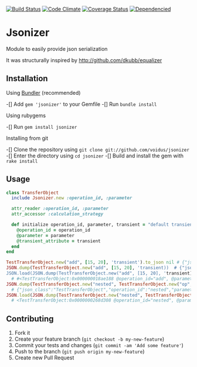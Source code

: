 [![Build Status](https://secure.travis-ci.org/voidus/jsonizer.png?branch=master)][travis]
[![Code Climate](https://codeclimate.com/github/voidus/jsonizer.png)][codeclimate]
[![Coverage Status](https://coveralls.io/repos/voidus/jsonizer/badge.png?branch=master)][coveralls]
[![Dependencied](https://gemnasium.com/voidus/jsonizer.png)][dependencies]

[travis]: https://travis-ci.org/voidus/jsonizer
[codeclimate]: https://codeclimate.com/github/voidus/jsonizer
[coveralls]: https://coveralls.io/r/voidus/jsonizer
[dependencies]: https://gemnasium.com/voidus/jsonizer

# Jsonizer

Module to easily provide json serialization

It was structurally inspired by http://github.com/dkubb/equalizer

## Installation

Using [Bundler](http://gembundler.com) (recommended)

  -[] Add `gem 'jsonizer'` to your Gemfile
  -[] Run `bundle install`

Using rubygems

  -[] Run `gem install jsonizer`

Installing from git

  -[] Clone the repository using `git clone git://github.com/voidus/jsonizer`
  -[] Enter the directory using `cd jsonizer`
  -[] Build and install the gem with `rake install`

## Usage

```ruby
class TransferObject
  include Jsonizer.new :operation_id, :parameter

  attr_reader :operation_id, :parameter
  attr_accessor :calculation_strategy

  def initialize operation_id, parameter, transient = "default transient attribute"
    @operation_id = operation_id
    @parameter = parameter
    @transient_attribute = transient
  end
end

TestTransferObject.new("add", [15, 20], 'transient').to_json nil # {"json_class":"TestTransferObject","operation_id":"add","parameter":[15,20]}
JSON.dump(TestTransferObject.new("add", [15, 20], 'transient))  # {"json_class":"TestTransferObject","operation_id":"add","parameter":[15,20]}
JSON.load(JSON.dump(TestTransferObject.new("add", [15, 20], 'transient))).inspect
  # #<TestTransferObject:0x000000018ae188 @operation_id="add", @parameter=[15, 20], @transient_attribute="default transient attribute">
JSON.dump(TestTransferObject.new("nested", TestTransferObject.new("op", "param")))
  # {"json_class":"TestTransferObject","operation_id":"nested","parameter":{"json_class":"TestTransferObject","operation_id":"op","parameter":"param"}}
JSON.load(JSON.dump(TestTransferObject.new("nested", TestTransferObject.new("op", "param"))))
  # <TestTransferObject:0x0000000268d308 @operation_id="nested", @parameter=#<TestTransferObject:0x0000000268d5b0 @operation_id="op", @parameter="param", @transient_attribute="default transient attribute">, @transient_attribute="default transient attribute">
```

## Contributing

1. Fork it
2. Create your feature branch (`git checkout -b my-new-feature`)
3. Commit your tests and changes (`git commit -am 'Add some feature'`)
4. Push to the branch (`git push origin my-new-feature`)
5. Create new Pull Request
